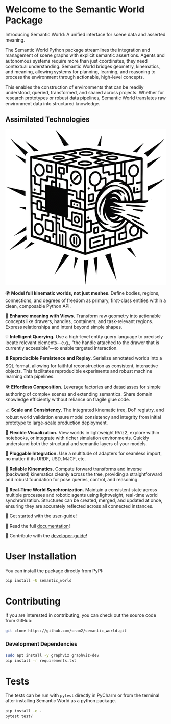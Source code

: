 # Welcome to the Semantic World Package
Introducing Semantic World: A unified interface for scene data and asserted meaning.

The Semantic World Python package streamlines the integration and management of scene graphs with explicit semantic assertions.
Agents and autonomous systems require more than just coordinates, they need contextual understanding. 
Semantic World bridges geometry, kinematics, and meaning, allowing systems for planning, 
learning, and reasoning to process the environment through actionable, high-level concepts.

This enables the construction of environments that can be readily understood,
queried, transformed, and shared across projects.
Whether for research prototypes or robust data pipelines,
Semantic World translates raw environment data into structured knowledge.

## Assimilated Technologies

![](doc/_static/images/assimilation.png)

🌍 **Model full kinematic worlds, not just meshes**. Define bodies, regions, connections, and degrees of freedom as primary, first-class entities within a clean, composable Python API.

🤔 **Enhance meaning with Views.** Transform raw geometry into actionable concepts like drawers, handles, containers, and task-relevant regions. Express relationships and intent beyond simple shapes.

💡 **Intelligent Querying.** Use a high-level entity query language to precisely locate relevant elements—e.g., "the handle attached to the drawer that is currently accessible"—to enable targeted interaction.


🛢️️ **Reproducible Persistence and Replay.** 
Serialize annotated worlds into a SQL format, allowing for faithful reconstruction as consistent, interactive objects. 
This facilitates reproducible experiments and robust machine learning data pipelines.

🛠️ **Effortless Composition.** 
Leverage factories and dataclasses for simple authoring of complex scenes and extending semantics. 
Share domain knowledge efficiently without reliance on fragile glue code.

📈 **Scale and Consistency.** 
The integrated kinematic tree, DoF registry, 
and robust world validation ensure model consistency and integrity from initial prototype to large-scale production deployment.

🔮 **Flexible Visualization.** 
View worlds in lightweight RViz2, explore within notebooks, or integrate with richer simulation environments. 
Quickly understand both the structural and semantic layers of your models.

🔌 **Pluggable Integration.** 
Use a multitude of adapters for seamless import, no matter if its URDF, USD, MJCF, etc. 

🦾 **Reliable Kinematics.** 
Compute forward transforms and inverse (backward) kinematics cleanly across the tree, 
providing a straightforward and robust foundation for pose queries, control, and reasoning.

👯‍ **Real-Time World Synchronization.** 
Maintain a consistent state across multiple processes and robotic agents using lightweight, 
real-time world synchronization. 
Structures can be created, merged, and updated at once, 
ensuring they are accurately reflected across all connected instances.

🚀 Get started with the [user-guide](https://cram2.github.io/semantic_world/user_guide.html#user-guide)!

📖 Read the full [documentation](https://cram2.github.io/semantic_world/intro.html)!

🤝 Contribute with the [developer-guide](https://cram2.github.io/semantic_world/developer_guide.html#developer-guide)!


# User Installation


You can install the package directly from PyPI:

```bash
pip install -U semantic_world
```

# Contributing

If you are interested in contributing, you can check out the source code from GitHub:

```bash
git clone https://github.com/cram2/semantic_world.git
```

### Development Dependencies

```bash
sudo apt install -y graphviz graphviz-dev
pip install -r requirements.txt
```


# Tests
The tests can be run with `pytest` directly in PyCharm or from the terminal after installing Semantic World as a python package.

```bash
pip install -e .
pytest test/
```
